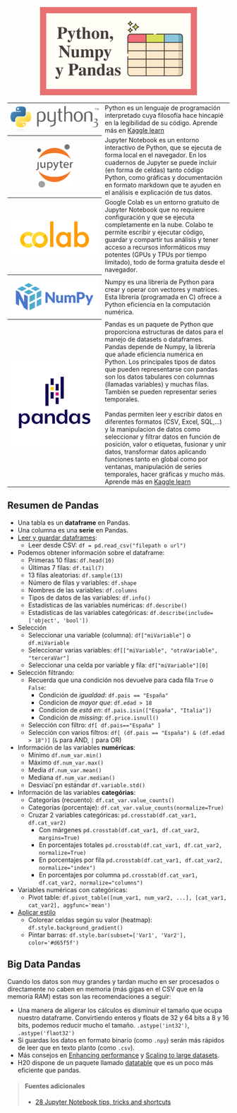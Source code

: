 <p align="center"><img src="../img/miniaturas YT/1-Pandas.png" height="200px"></p>

<table>
  <tr>
    <th width="200"><a href="https://www.python.org"><img src="../img/logos/Python.png"/></a></th>
    <td>Python es un lenguaje de programación interpretado cuya filosofía hace hincapié en la legibilidad de su código. Aprende más en <a href="https://www.kaggle.com/learn/python">Kaggle learn</a></td>
  </tr>
  <tr>
    <th><a href="https://jupyter.org"><img height="100" src="../img/logos/Jupyter.png"/></a></th>
    <td>Jupyter Notebook es un entorno interactivo de Python, que se ejecuta de forma local en el navegador. En los cuadernos de Jupyter se puede incluir (en forma de celdas) tanto código Python, como gráficas y documentación en formato markdown que te ayuden en el análisis e explicación de tus datos.</td>
  </tr>
  <tr>
    <th><a href="https://colab.research.google.com/notebooks/welcome.ipynb"><img src="../img/logos/Colab.png"/></a></th>
    <td>Google Colab es un entorno gratuito de Jupyter Notebook que no requiere configuración y que se ejecuta completamente en la nube. Colabo te permite escribir y ejecutar código, guardar y compartir tus análisis y tener acceso a recursos informáticos muy potentes (GPUs y TPUs por tiempo limitado), todo de forma gratuita desde el navegador.</td>
  </tr>
  <tr>
    <th width="200"><a href="https://www.python.org"><img src="../img/logos/NumPy.png"/></a></th>
    <td>Numpy es una librería de Python para crear y operar con vectores y matrices. Esta librería (programada en C) ofrece a Python eficiencia en la computación numérica.</td>
  </tr>
  <tr>
    <th width="200"><a href="https://pandas.pydata.org"><img src="../img/logos/Pandas.png"/></a></th>
    <td>Pandas es un paquete de Python que proporciona estructuras de datos para el manejo de datasets o dataframes. Pandas depende de Numpy, la librería que añade eficiencia numérica en Python. Los principales tipos de datos que pueden representarse con pandas son los datos tabulares con columnas (llamadas variables) y muchas filas. También se pueden representar series temporales.
<br><br>
Pandas permiten leer y escribir datos en diferentes formatos (CSV, Excel, SQL,...) y la  manipulacion de datos como seleccionar y filtrar datos en función de posición, valor o etiquetas, fusionar y unir datos, transformar datos aplicando funciones tanto en global como por ventanas, manipulación de series temporales, hacer gráficas y mucho más. Aprende más en <a href="https://www.kaggle.com/learn/pandas">Kaggle learn</a>
</td>
  </tr>
</table>




## Resumen de Pandas
- Una tabla es un **dataframe** en Pandas.
- Una columna es una **serie** en Pandas.
- [Leer y guardar dataframes](https://pandas.pydata.org/pandas-docs/stable/user_guide/io.html):
  - Leer desde CSV: `df = pd.read_csv("filepath o url")`
- Podemos obtener información sobre el dataframe:
  - Primeras 10 filas: `df.head(10)`
  - Últimas 7 filas: `df.tail(7)`
  - 13 filas aleatorias: `df.sample(13)`
  - Número de filas y variables: `df.shape`
  - Nombres de las variables: `df.columns`
  - Tipos de datos de las variables: `df.info()`
  - Estadísticas de las variables numéricas: `df.describe()`
  - Estadísticas de las variables categóricas: `df.describe(include=['object', 'bool'])`
- Selección
  - Seleccionar una variable (columna): `df["miVariable"]` o `df.miVariable`
  - Seleccionar varias variables: `df[["miVariable", "otraVariable", "terceraVar"]`
  - Seleccionar una celda por variable y fila: `df["miVariable"][0]` 
- Selección filtrando:
  - Recuerda que una condición nos devuelve para cada fila `True` o `False`:
    - Condición de *igualdad*: `df.pais == "España"`
    - Condicion de *mayor que*: `df.edad > 18`
    - Condicion de *está en*: `df.pais.isin(["España", "Italia"])`
    - Condición de *missing*: `df.price.isnull()`
  - Selección con filtro: `df[ df.pais=="España" ]`
  - Selección con varios filtros: `df[ (df.pais == "España") & (df.edad > 18")]` (`&` para AND, `|` para OR)
- Información de las variables **numéricas**:
  - Mínimo `df.num_var.min()`
  - Máximo `df.num_var.max()`
  - Media `df.num_var.mean()`
  - Mediana `df.num_var.median()`
  - Desviaci´pn estándar `df.variable.std()`
- Información de las variables **categórias**:
  - Categorías (recuento): `df.cat_var.value_counts()`
  - Categorías (porcentaje): `df.cat_var.value_counts(normalize=True)`
  - Cruzar 2 variables categóricas: `pd.crosstab(df.cat_var1, df.cat_var2)`
    - Con márgenes `pd.crosstab(df.cat_var1, df.cat_var2, margins=True)`
    - En porcentajes totales `pd.crosstab(df.cat_var1, df.cat_var2, normalize=True)`
    - En porcentajes por fila `pd.crosstab(df.cat_var1, df.cat_var2, normalize="index")`
    - En porcentajes por columna `pd.crosstab(df.cat_var1, df.cat_var2, normalize="columns")`
- Variables numéricas con categóricas:
  - Pivot table: `df.pivot_table([num_var1, num_var2, ...], [cat_var1, cat_var2], aggfunc='mean')`
- [Aplicar estilo](https://pandas.pydata.org/pandas-docs/stable/user_guide/style.html)
  - Colorear celdas según su valor (heatmap): `df.style.background_gradient()`
  - Pintar barras: `df.style.bar(subset=['Var1', 'Var2'], color='#d65f5f')`

## Big Data Pandas

Cuando los datos son muy grandes y tardan mucho en ser procesados o directamente no caben en memoria (más gigas en el CSV que en la memoria RAM) estas son las recomendaciones a seguir:

- Una manera de aligerar los cálculos es disminuir el tamaño que ocupa nuestro dataframe. Convirtiendo enteros y floats de 32 y 64 bits a 8 y 16 bits, podemos reducir mucho el tamaño. `.astype('int32')`, `.astype('flaot32')`
- Si guardas los datos en formato binario (como `.npy`) serán más rápidos de leer que en texto planto (como `.csv`).
- Más consejos en [Enhancing performance](https://pandas.pydata.org/pandas-docs/stable/user_guide/enhancingperf.html) y [Scaling to large datasets](https://pandas.pydata.org/pandas-docs/stable/user_guide/scale.html).
- H20 dispone de un paquete llamado [datatable](https://github.com/h2oai/datatable) que es un poco más eficiente que pandas.

  
  
> #### Fuentes adicionales
> - [28 Jupyter Notebook tips, tricks and shortcuts](https://www.dataquest.io/blog/jupyter-notebook-tips-tricks-shortcuts)
